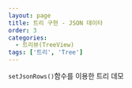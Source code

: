 ```yaml
---
layout: page
title: 트리 구현 - JSON 데이타
order: 3
categories:
  - 트리뷰(TreeView)
tags: ['트리', 'Tree']
---
```


`setJsonRows()`함수를 이용한 트리 데모
